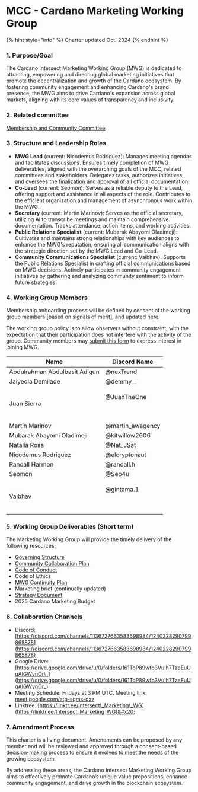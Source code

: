 # MCC - Cardano Marketing Working Group

{% hint style="info" %}
Charter updated Oct. 2024
{% endhint %}

### 1. Purpose/Goal

The Cardano Intersect Marketing Working Group (MWG) is dedicated to attracting, empowering and directing global marketing initiatives that promote the decentralization and growth of the Cardano ecosystem. By fostering community engagement and enhancing Cardano's brand presence, the MWG aims to drive Cardano's expansion across global markets, aligning with its core values of transparency and inclusivity.&#x20;

### 2. Related committee

[Membership and Community Committee](https://docs.intersectmbo.org/intersect-overview/intersect-committees/membership-and-community-committee-mcc)

### 3. Structure and Leadership Roles

* **MWG Lead** (current: Nicodemus Rodriguez): Manages meeting agendas and facilitates discussions. Ensures timely completion of MWG deliverables, aligned with the overarching goals of the MCC, related committees and stakeholders. Delegates tasks, authorizes initiatives, and oversees the finalization and approval of all official documentation.
* **Co-Lead** (current: Seomon): Serves as a reliable deputy to the Lead, offering support and assistance in all aspects of the role. Contributes to the efficient organization and management of asynchronous work within the MWG.
* **Secretary** (current: Martin Marinov): Serves as the official secretary, utilizing AI to transcribe meetings and maintain comprehensive documentation. Tracks attendance, action items, and working activities.
* **Public Relations Specialist** (current: Mubarak Abayomi Oladimeji): Cultivates and maintains strong relationships with key audiences to enhance the MWG's reputation, ensuring all communication aligns with the strategic direction set by the MWG Lead and Co-Lead.
* **Community Communications Specialist** (current: Vaibhav): Supports the Public Relations Specialist in crafting official communications based on MWG decisions. Actively participates in community engagement initiatives by gathering and analyzing community sentiment to inform future strategies.

### 4. Working Group Members

Membership onboarding process will be defined by consent of the working group members \[based on signals of merit], and updated here.

The working group policy is to allow observers without constraint, with the expectation that their participation does not interfere with the activity of the group. Community members may [submit this form](https://bit.ly/MWG_Onboard_Form) to express interest in joining MWG.

| Name                          | Discord Name                  |
| ----------------------------- | ----------------------------- |
| Abdulrahman Abdulbasit Adigun | @nexTrend                     |
| Jaiyeola Demilade             | @demmy\_\_                    |
| Juan Sierra                   | <p>@JuanTheOne</p><p><br></p> |
| Martin Marinov                | @martin\_awagency             |
| Mubarak Abayomi Oladimeji     | @kitwillow2606                |
| Natalia Rosa                  | @Nat\_JSat                    |
| Nicodemus Rodriguez           | @elcryptonaut                 |
| Randall Harmon                | @randall.h                    |
| Seomon                        | @Seo4u                        |
| Vaibhav                       | <p>@gintama.1</p><p><br></p>  |

### 5. Working Group Deliverables (Short term)

The Marketing Working Group will provide the timely delivery of the following resources:

* [Governing Structure](https://docs.google.com/document/d/1Eq4GN6Duu61Wwc3pombPL7QzI-MvCi9L_p7tFva-Qlo/edit)
* [Community Collaboration Plan](https://docs.google.com/document/d/1StfF65yJqXYCecmNrlzL5mxQTlpOvAcpLOzipTwtf-g/edit#heading=h.dgjuvv80bkec)
* [Code of Conduct](https://docs.google.com/document/d/16yT-4G_Zt9Q640zwoPEPM5SNCA0jnPbf7qGVa9VuGFg/edit)
* Code of Ethics
* [MWG Continuity Plan](https://docs.google.com/document/d/1_7N33F3lnud39Yf9QH5sMhuuvSxxBHitu9SrVftdImY/edit#heading=h.rcd2w9dvqkls)
* Marketing brief (continually updated)
* [Strategy Document](https://docs.google.com/document/d/1YAIzjk99Qo_Qld4TaoLfqnoofdgoMoVto9ZwzC37V1A/edit?tab=t.0#heading=h.m6ktmpq6nwbh)
* 2025 Cardano Marketing Budget&#x20;

### 6. Collaboration Channels

* Discord:[https://discord.com/channels/1136727663583698984/1240228290799865878](https://discord.com/channels/1136727663583698984/1240228290799865878)
* Google Drive: [https://drive.google.com/drive/u/0/folders/161ToP89wfo3VuIh7TzeEuUqAlGWynOr\_](https://drive.google.com/drive/u/0/folders/161ToP89wfo3VuIh7TzeEuUqAlGWynOr_)
* Meeting Schedule: Fridays at 3 PM UTC. Meeting link: [meet.google.com/atp-sqms-dxz](http://meet.google.com/atp-sqms-dxz)
* Linktree: [https://linktr.ee/Intersect\_Marketing\_WG](https://linktr.ee/Intersect_Marketing_WG)&#x20;

### 7. Amendment Process

This charter is a living document. Amendments can be proposed by any member and will be reviewed and approved through a consent-based decision-making process to ensure it evolves to meet the needs of the growing ecosystem.

By addressing these areas, the Cardano Intersect Marketing Working Group aims to effectively promote Cardano’s unique value propositions, enhance community engagement, and drive growth in the blockchain ecosystem.
